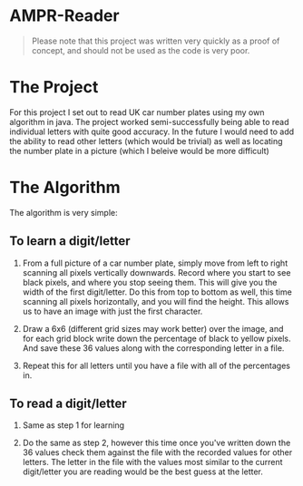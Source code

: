 # AMPR-Reader

> Please note that this project was written very quickly as a proof of concept, and should not be used as the code is very poor.

# The Project

For this project I set out to read UK car number plates using my own algorithm in java. The project worked semi-successfully being able to read individual letters with quite good accuracy. In the future I would need to add the ability to read other letters (which would be trivial) as well as locating the number plate in a picture (which I beleive would be more difficult)

# The Algorithm

The algorithm is very simple:

## To learn a digit/letter

1. From a full picture of a car number plate, simply move from left to right scanning all pixels vertically downwards. Record where you start to see black pixels, and where you stop seeing them. This will give you the width of the first digit/letter. Do this from top to bottom as well, this time scanning all pixels horizontally, and you will find the height. This allows us to have an image with just the first character.

2. Draw a 6x6 (different grid sizes may work better) over the image, and for each grid block write down the percentage of black to yellow pixels. And save these 36 values along with the corresponding letter in a file.

3. Repeat this for all letters until you have a file with all of the percentages in.

## To read a digit/letter

1. Same as step 1 for learning

2. Do the same as step 2, however this time once you've written down the 36 values check them against the file with the recorded values for other letters. The letter in the file with the values most similar to the current digit/letter you are reading would be the best guess at the letter.


